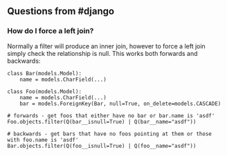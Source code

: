 ## Questions from #django

### How do I force a left join?

Normally a filter will produce an inner join, however to force a left join simply check the relationship is null.  This works both forwards and backwards:

```
class Bar(models.Model):
    name = models.CharField(...)

class Foo(models.Model):
    name = models.CharField(...)
    bar = models.ForeignKey(Bar, null=True, on_delete=models.CASCADE)

# forwards - get foos that either have no bar or bar.name is 'asdf'
Foo.objects.filter(Q(bar__isnull=True) | Q(bar__name="asdf"))

# backwards - get bars that have no foos pointing at them or those with foo.name is 'asdf'
Bar.objects.filter(Q(foo__isnull=True) | Q(foo__name="asdf"))
